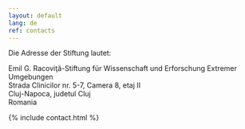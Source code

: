 ```yaml
---
layout: default
lang: de
ref: contacts
---
```


Die Adresse der Stiftung lautet:

Emil G. Racoviţă-Stiftung für Wissenschaft und Erforschung Extremer Umgebungen<br />
Strada Clinicilor nr. 5-7, Camera 8, etaj II<br />
Cluj-Napoca, judetul Cluj<br />
Romania

{% include contact.html %}
